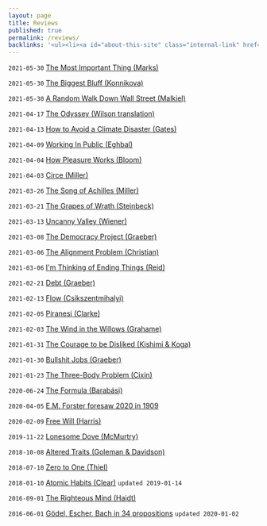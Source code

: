 ```yaml
---
layout: page
title: Reviews
published: true
permalink: /reviews/
backlinks: '<ul><li><a id="about-this-site" class="internal-link" href="/about-this-site/">About this site</a></li><li><a id="home" class="internal-link" href="/">Home</a></li></ul>'
---
```


`2021-05-30` <a id="marks-most-important-thing" class="internal-link" href="/marks-most-important-thing/">The Most Important Thing (Marks)</a>

`2021-05-30` <a id="konnikova-biggest-bluff" class="internal-link" href="/konnikova-biggest-bluff/">The Biggest Bluff (Konnikova)</a>

`2021-05-30` <a id="malkiel-random-walk" class="internal-link" href="/malkiel-random-walk/">A Random Walk Down Wall Street (Malkiel)</a>

`2021-04-17` <a id="homer-odyssey" class="internal-link" href="/homer-odyssey/">The Odyssey (Wilson translation)</a>

`2021-04-13` <a id="gates-climate-disaster" class="internal-link" href="/gates-climate-disaster/">How to Avoid a Climate Disaster (Gates)</a>

`2021-04-09` <a id="eghbal-working-in-public" class="internal-link" href="/eghbal-working-in-public/">Working In Public (Eghbal)</a>

`2021-04-04` <a id="bloom-how-pleasure-works" class="internal-link" href="/bloom-how-pleasure-works/">How Pleasure Works (Bloom)</a>

`2021-04-03` <a id="miller-circe" class="internal-link" href="/miller-circe/">Circe (Miller)</a>

`2021-03-26` <a id="miller-song-of-achilles" class="internal-link" href="/miller-song-of-achilles/">The Song of Achilles (Miller)</a>

`2021-03-21` <a id="steinbeck-grapes-of-wrath" class="internal-link" href="/steinbeck-grapes-of-wrath/">The Grapes of Wrath (Steinbeck)</a>

`2021-03-13` <a id="wiener-uncanny-valley" class="internal-link" href="/wiener-uncanny-valley/">Uncanny Valley (Wiener)</a>

`2021-03-08` <a id="graeber-democracy-project" class="internal-link" href="/graeber-democracy-project/">The Democracy Project (Graeber)</a>

`2021-03-06` <a id="christian-alignment-problem" class="internal-link" href="/christian-alignment-problem/">The Alignment Problem (Christian)</a>

`2021-03-06` <a id="reid-ending-things" class="internal-link" href="/reid-ending-things/">I'm Thinking of Ending Things (Reid)</a>

`2021-02-21` <a id="graeber-debt" class="internal-link" href="/graeber-debt/">Debt (Graeber)</a>

`2021-02-13` <a id="csikszentmihalyi-flow" class="internal-link" href="/csikszentmihalyi-flow/">Flow (Csikszentmihalyi)</a>

`2021-02-05` <a id="clarke-piranesi" class="internal-link" href="/clarke-piranesi/">Piranesi (Clarke)</a>

`2021-02-03` <a id="grahame-wind-in-the-willows" class="internal-link" href="/grahame-wind-in-the-willows/">The Wind in the Willows (Grahame)</a>

`2021-01-31` <a id="kishimi-koga-courage" class="internal-link" href="/kishimi-koga-courage/">The Courage to be Disliked (Kishimi & Koga)</a>

`2021-01-30` <a id="graeber-bullshit-jobs" class="internal-link" href="/graeber-bullshit-jobs/">Bullshit Jobs (Graeber)</a>

`2021-01-23` <a id="cixin-three-body-problem" class="internal-link" href="/cixin-three-body-problem/">The Three-Body Problem (Cixin)</a>

`2020-06-24` <a id="barabasi-the-formula" class="internal-link" href="/barabasi-the-formula/">The Formula (Barabási)</a>

`2020-04-05` <a id="the-machine-stops" class="internal-link" href="/the-machine-stops/">E.M. Forster foresaw 2020 in 1909</a>

`2020-02-09` <a id="harris-free-will" class="internal-link" href="/harris-free-will/">Free Will (Harris)</a>

`2019-11-22` <a id="mcmurtry-lonesome-dove" class="internal-link" href="/mcmurtry-lonesome-dove/">Lonesome Dove (McMurtry)</a>

`2018-10-08` <a id="goleman-and-davidson-altered-traits" class="internal-link" href="/goleman-and-davidson-altered-traits/">Altered Traits (Goleman & Davidson)</a>

`2018-07-10` <a id="thiel-zero-to-one" class="internal-link" href="/thiel-zero-to-one/">Zero to One (Thiel)</a>

`2018-01-10` <a id="clear-atomic-habits" class="internal-link" href="/clear-atomic-habits/">Atomic Habits (Clear)</a> `updated 2019-01-14`

`2016-09-01` <a id="haidt-righteous-mind" class="internal-link" href="/haidt-righteous-mind/">The Righteous Mind (Haidt)</a>

`2016-06-01` <a id="hofstadter-godel-escher-bach" class="internal-link" href="/hofstadter-godel-escher-bach/">Gödel, Escher, Bach in 34 propositions</a> `updated 2020-01-02`

